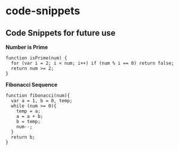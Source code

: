 # code-snippets
## Code Snippets for future use

**Number is Prime**
```
function isPrime(num) {
  for (var i = 2; i < num; i++) if (num % i == 0) return false;
  return num >= 2; 
}
```

**Fibonacci Sequence**
```
function fibonacci(num){
  var a = 1, b = 0, temp;
  while (num >= 0){
    temp = a;
    a = a + b;
    b = temp;
    num--;
  }
  return b;
}
```
